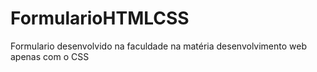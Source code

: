 # FormularioHTMLCSS
Formulario desenvolvido na faculdade na matéria desenvolvimento web apenas com o CSS
